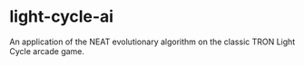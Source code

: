 # light-cycle-ai
An application of the NEAT evolutionary algorithm on the classic TRON Light Cycle arcade game.
